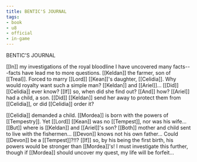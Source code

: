 ```yaml
---
title: BENTIC'S JOURNAL
tags:
- book
- u8
- official
- in-game
---
```


BENTIC'S JOURNAL  
  
[[In]] my investigations of the royal bloodline I have uncovered many facts---facts have lead me to more questions. [[Keldan]] the farmer, son of [[Treal]]. Forced to marry [[Lord]] [[Kean]]'s daughter, [[Celidia]]. Why would royalty want such a simple man? [[Keldan]] and [[Ariel]]... [[Did]] [[Celidia]] ever know? [[If]] so, when did she find out? [[And]] how? [[Ariel]] had a child, a son. [[Did]] [[Keldan]] send her away to protect them from [[Celidia]], or did [[Celidia]] order it?  
  
[[Celidia]] demanded a child. [[Mordea]] is born with the powers of [[Tempestry]]. Yet [[Lord]] [[Kean]] was no [[Tempest]], nor was his wife... [[But]] where is [[Keldan]] and [[Ariel]]'s son? [[Both]] mother and child sent to live with the fishermen... [[Devon]] knows not his own father... Could [[Devon]] be a [[Tempest]]?!!? [[If]] so, by his being the first birth, his powers would be stronger than [[Mordea]]'s! I must investigate this further, though if [[Mordea]] should uncover my quest, my life will be forfeit...  